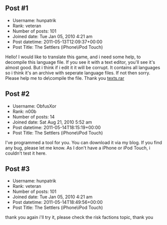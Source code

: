 ## Post #1
- Username: hunpatrik
- Rank: veteran
- Number of posts: 101
- Joined date: Tue Jan 05, 2010 4:21 am
- Post datetime: 2011-05-13T12:09:37+00:00
- Post Title: The Settlers (iPhone\iPod Touch)

Hello!
I would like to translate this game, and i need some help, to decompile this language file. If you see it with a text editor, you'll see it's almost good. But i think if i edit it it will be corrupt. It contains all languages so i think it's an archive with seperate language files. If not then sorry.  Please help me to de\compile the file.
Thank you 
[texts.rar](https://xentaxbackup.github.io/file/4235_texts.rar)
## Post #2
- Username: ObfusXor
- Rank: n00b
- Number of posts: 14
- Joined date: Sat Aug 21, 2010 5:52 am
- Post datetime: 2011-05-14T18:15:19+00:00
- Post Title: The Settlers (iPhone\iPod Touch)

I've programmed a tool for you. You can download it via my blog. If you find any bug, please let me know. As I don't have a iPhone or iPod Touch, i couldn't test it here.
## Post #3
- Username: hunpatrik
- Rank: veteran
- Number of posts: 101
- Joined date: Tue Jan 05, 2010 4:21 am
- Post datetime: 2011-05-14T18:49:56+00:00
- Post Title: The Settlers (iPhone\iPod Touch)

thank you again i'll try it, please check the risk factions topic, thank you
